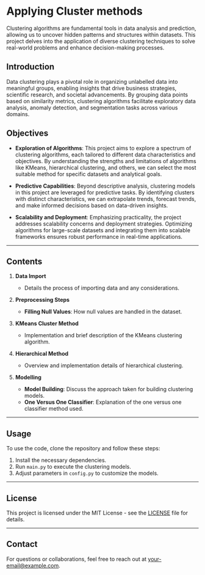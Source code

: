 # Applying Cluster methods 
Clustering algorithms are fundamental tools in data analysis and prediction, allowing us to uncover hidden patterns and structures within datasets. This project delves into the application of diverse clustering techniques to solve real-world problems and enhance decision-making processes.

## Introduction

Data clustering plays a pivotal role in organizing unlabelled data into meaningful groups, enabling insights that drive business strategies, scientific research, and societal advancements. By grouping data points based on similarity metrics, clustering algorithms facilitate exploratory data analysis, anomaly detection, and segmentation tasks across various domains.

## Objectives

- **Exploration of Algorithms**: This project aims to explore a spectrum of clustering algorithms, each tailored to different data characteristics and objectives. By understanding the strengths and limitations of algorithms like KMeans, hierarchical clustering, and others, we can select the most suitable method for specific datasets and analytical goals.

- **Predictive Capabilities**: Beyond descriptive analysis, clustering models in this project are leveraged for predictive tasks. By identifying clusters with distinct characteristics, we can extrapolate trends, forecast trends, and make informed decisions based on data-driven insights.

- **Scalability and Deployment**: Emphasizing practicality, the project addresses scalability concerns and deployment strategies. Optimizing algorithms for large-scale datasets and integrating them into scalable frameworks ensures robust performance in real-time applications.

---

## Contents

1. **Data Import**
   - Details the process of importing data and any considerations.

2. **Preprocessing Steps**
   - **Filling Null Values**: How null values are handled in the dataset.

3. **KMeans Cluster Method**
   - Implementation and brief description of the KMeans clustering algorithm.

4. **Hierarchical Method**
   - Overview and implementation details of hierarchical clustering.

5. **Modelling**
   - **Model Building**: Discuss the approach taken for building clustering models.
   - **One Versus One Classifier**: Explanation of the one versus one classifier method used.

---

## Usage

To use the code, clone the repository and follow these steps:

1. Install the necessary dependencies.
2. Run `main.py` to execute the clustering models.
3. Adjust parameters in `config.py` to customize the models.

---

## License

This project is licensed under the MIT License - see the [LICENSE](LICENSE) file for details.

---

## Contact

For questions or collaborations, feel free to reach out at [your-email@example.com](mailto:your-email@example.com).
